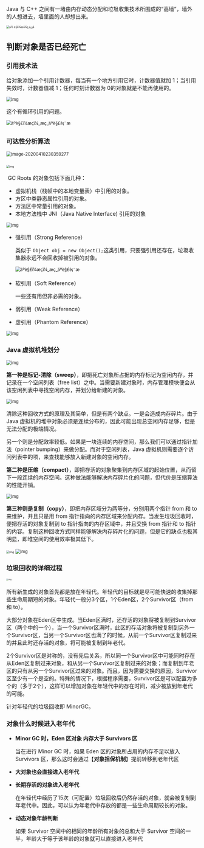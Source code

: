 Java 与 C++ 之间有一堵由内存动态分配和垃圾收集技术所围成的“高墙”，墙外的人想进去，墙里面的人却想出来。

<img src="../.vuepress/public/9150e4e5gy1g4ydnrg0maj20c80c8glu.jpg" alt="ä½ è§å¾æä¼ç¸ä¿¡å" style="zoom: 50%;" />

## 判断对象是否已经死亡

### 引用技术法

给对象添加一个引用计数器，每当有一个地方引用它时，计数器值就加 1；当引用失效时，计数器值减 1；任何时刻计数器为 0的对象就是不能再使用的。

<img src="../.vuepress/public/09BFFEF9.png" alt="img" style="zoom:80%;" />

这个有循环引用的问题。

<img src="../.vuepress/public/6af89bc8gw1f8q437hfb2j20210230qh.jpg" alt="äºè§£ï¼æçï¼_æç_äºè§£è¡¨æ" style="zoom:80%;" />

### 可达性分析算法

<img src="../.vuepress/public/image-20200410230359277.png" alt="image-20200410230359277" style="zoom:80%;" />

​	<img src="../.vuepress/public/1586531272-13583.jpg" alt="img" style="zoom:50%;" />

​	GC Roots 的对象包括下面几种：

- 虚拟机栈（栈帧中的本地变量表）中引用的对象。
- 方区中类静态属性引用的对象。
- 方法区中常量引用的对象。
- 本地方法栈中 JNI（Java Native Interface) 引用的对象



<img src="../.vuepress/public/1586531695-32545.jpg" alt="img" style="zoom: 80%;" />

- 强引用（Strong Reference）

	类似于 `Object obj = new Object();`这类引用，只要强引用还存在，垃圾收集器永远不会回收掉被引用的对象。

	<img src="../.vuepress/public/6af89bc8gw1f8q437hfb2j20210230qh.jpg" alt="äºè§£ï¼æçï¼_æç_äºè§£è¡¨æ" style="zoom:80%;" />

- 软引用（Soft Reference）

	一些还有用但非必需的对象。

	

- 弱引用（Weak Reference）

- 虚引用（Phantom Reference）



<img src="../.vuepress/public/1586532440-52911.jpg" alt="img" style="zoom:80%;" />



### Java 虚拟机堆划分

<img src="../.vuepress/public/2cc29b8de676d3747416416a3523e4e5.png" alt="img" style="zoom:80%;" />



**第一种是标记-清除（sweep）**，即把死亡对象所占据的内存标记为空闲内存，并记录在一个空闲列表（free list）之中。当需要新建对象时，内存管理模块便会从该空闲列表中寻找空闲内存，并划分给新建的对象。

<img src="../.vuepress/public/f225126be24826658ca5a899fcff5003.png" alt="img" style="zoom:80%;" />

清除这种回收方式的原理及其简单，但是有两个缺点。一是会造成内存碎片。由于 Java 虚拟机的堆中对象必须是连续分布的，因此可能出现总空闲内存足够，但是无法分配的极端情况。

另一个则是分配效率较低。如果是一块连续的内存空间，那么我们可以通过指针加法（pointer bumping）来做分配。而对于空闲列表，Java 虚拟机则需要逐个访问列表中的项，来查找能够放入新建对象的空闲内存。



**第二种是压缩（compact）**，即把存活的对象聚集到内存区域的起始位置，从而留下一段连续的内存空间。这种做法能够解决内存碎片化的问题，但代价是压缩算法的性能开销。

<img src="../.vuepress/public/415ee8e4aef12ff076b42e41660dad39.png" alt="img" style="zoom:80%;" />



**第三种则是复制（copy）**，即把内存区域分为两等分，分别用两个指针 from 和 to 来维护，并且只是用 from 指针指向的内存区域来分配内存。当发生垃圾回收时，便把存活的对象复制到 to 指针指向的内存区域中，并且交换 from 指针和 to 指针的内容。复制这种回收方式同样能够解决内存碎片化的问题，但是它的缺点也极其明显，即堆空间的使用效率极其低下。

<img src="../.vuepress/public/1586532770-51790.gif" alt="img" style="zoom: 50%;" />

<img src="../.vuepress/public/4749cad235deb1542d4ca3b232ebf261.png" alt="img" style="zoom:80%;" />



### 垃圾回收的详细过程

<img src="../.vuepress/public/2cc29b8de676d3747416416a3523e4e5.png" alt="img" style="zoom: 33%;" />

#### 

所有新生成的对象首先都是放在年轻代。年轻代的目标就是尽可能快速的收集掉那些生命周期短的对象。年轻代一般分3个区，1个Eden区，2个Survivor区（from 和 to）。

大部分对象在Eden区中生成。当Eden区满时，还存活的对象将被复制到Survivor区（两个中的一个），当一个Survivor区满时，此区的存活对象将被复制到另外一个Survivor区，当另一个Survivor区也满了的时候，从前一个Survivor区复制过来的并且此时还存活的对象，将可能被复制到年老代。

2个Survivor区是对称的，没有先后关系，所以同一个Survivor区中可能同时存在从Eden区复制过来对象，和从另一个Survivor区复制过来的对象；而复制到年老区的只有从另一个Survivor区过来的对象。而且，因为需要交换的原因，Survivor区至少有一个是空的。特殊的情况下，根据程序需要，Survivor区是可以配置为多个的（多于2个），这样可以增加对象在年轻代中的存在时间，减少被放到年老代的可能。

针对年轻代的垃圾回收即 MinorGC。



### 对象什么时候进入老年代

- **Minor GC 时，Eden 区对象 内存大于 Survivors 区**

	当在进行 Minor GC 时，如果 Eden 区的对象所占用的内存不足以放入 Survivors 区，那么这时会通过【**对象担保机制**】提前转移到老年代区

- **大对象也会直接进入老年代**

- **长期存活的对象进入老年代**

	在年轻代中经历了15次（可配置）垃圾回收后仍然存活的对象，就会被复制到年老代中。因此，可以认为年老代中存放的都是一些生命周期较长的对象。

- **动态对象年龄判断**

	如果 Survivor 空间中的相同的年龄所有对象的总和大于 Survivor 空间的一半，年龄大于等于该年龄的对象就可以直接进入老年代





